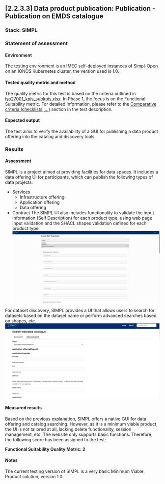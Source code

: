## [2.2.3.3] Data product publication: Publication - Publication on EMDS catalogue
### Stack: SIMPL

### Statement of assessment
#### Environment
The testing environment is an IMEC self-deployed instances of [Simpl-Open](https://code.europa.eu/simpl/simpl-open) on an IONOS Kubernetes cluster, the version used is 1.0.

#### Tested quality metric and method
The quality metric for this test is based on the criteria outlined in [iso27001_kpis_subkpis.xlsx](../../../../../design_decisions/background_info/iso27001_kpis_subkpis.xlsx). In Phase 1, the focus is on the Functional Suitability metric. For detailed information, please refer to the [Comparative criteria (checklists, ...)](./test.md#comparative-criteria-checklists-) section in the test description.

#### Expected output
The test aims to verify the availability of a GUI for publishing a data product offering into the catalog and discovery tools.

### Results
#### Assessment
SIMPL is a project aimed at providing facilities for data spaces. It includes a data offering UI for participants, which can publish the following types of data projects:
- Services
  - Infrastructure offering
  - Application offering
  - Data offering
- Contract
The SIMPL UI also includes functionality to validate the input information (Self Description) for each product type, using web page input validation and the SHACL shapes validation defined for each product type.
![simple_offering.png](images/simple_offering.png)

For dataset discovery, SIMPL provides a UI that allows users to search for datasets based on the dataset name or perform advanced searches based on shapes, etc.
![simpl_catalog.png](images/simpl_catalog.png)


#### Measured results
Based on the previous explanation, SIMPL offers a native GUI for data offering and catalog searching. However, as it is a minimum viable product, the UI is not tailored at all, lacking delete functionality, session management, etc. The website only supports basic functions. Therefore, the following score has been assigned to the test:
       
**Functional Suitability Quality Metric: 2**

#### Notes
The current testing version of SIMPL is a very basic Minimum Viable Product solution, version 1.0.
